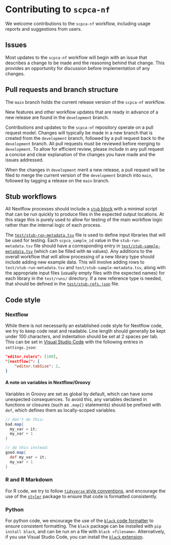 # Contributing to `scpca-nf`

We welcome contributions to the `scpca-nf` workflow, including usage reports and suggestions from users.

## Issues

Most updates to the `scpca-nf` workflow will begin with an issue that describes a change to be made and the reasoning behind that change.
This provides an opportunity for discussion before implementation of any changes.

## Pull requests and branch structure

The `main` branch holds the current release version of the `scpca-nf` workflow.

New features and other workflow updates that are ready in advance of a new release are found in the `development` branch.

Contributions and updates to the `scpca-nf` repository operate on a pull request model.
Changes will typically be made in a new branch that is created from the `development` branch, followed by a pull request back to the `development` branch.
All pull requests must be reviewed before merging to `development`.
To allow for efficient review, please include in any pull request a concise and clear explanation of the changes you have made and the issues addressed.

When the changes in `development` merit a new release, a pull request will be filed to merge the current version of the `development` branch into `main`, followed by tagging a release on the `main` branch.

## Stub workflows

All Nextflow processes should include a [`stub` block](https://www.nextflow.io/docs/latest/process.html#stub) with a minimal script that can be run quickly to produce files in the expected output locations.
At this stage this is purely used to allow for testing of the main workflow logic rather than the internal logic of each process.

The [`test/stub-run-metadata.tsv`](test/stub-run-metadata.tsv) file is used to define input libraries that will be used for testing.
Each `scpca_sample_id` value in the `stub-run-metadata.tsv` file should have a corresponding entry in [`test/stub-sample-metadata.tsv`](test/stub-sample-metadata.tsv) (which can be filled with `NA` values).
Any additions to the overall workflow that will allow processing of a new library type should include adding new example data.
This will involve adding rows to `test/stub-run-metadata.tsv` and `test/stub-sample-metadata.tsv`, along with the appropriate input files (usually empty files with the expected names) for each library in the `test/runs/` directory.
If a new reference type is needed, that should be defined in the [`test/stub-refs.json`](test/stub-refs.json) file.

## Code style

### Nextflow

While there is not necessarily an established code style for Nextflow code, we try to keep code neat and readable.
Line length should generally be kept under 100 characters, and indentation should be set at 2 spaces per tab.
This can be set in [Visual Studio Code](https://code.visualstudio.com) with the following entries in `settings.json`:

```json
"editor.rulers": [100],
"[nextflow]": {
    "editor.tabSize": 2,
}
```

#### A note on variables in Nextflow/Groovy

Variables in Groovy are set as global by default, which can have some unexpected consequences.
To avoid this, any variables declared in functions or closures (such as `.map{}` statements) should be prefixed with `def`, which defines them as locally-scoped variables.

```groovy
// don't do this:
bad.map{
  my_var = it;
  my_var + 1
}

// do this instead:
good.map{
  def my_var = it;
  my_var + 1
}
```


### R and R Markdown

For R code, we try to follow [`tidyverse` style conventions](https://style.tidyverse.org), and encourage the use of the [`styler`](https://styler.r-lib.org/) package to ensure that code is formatted consistently.

### Python

For python code, we encourage the use of the [`black` code formatter](https://black.readthedocs.io/en/stable/) to ensure consistent formatting.
The `black` package can be installed with `pip install black`, and can be run on a file with `black <filename>`.
Alternatively, if you use Visual Studio Code, you can install the [`black` extension](https://marketplace.visualstudio.com/items?itemName=ms-python.black-formatter).
